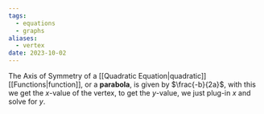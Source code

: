 ```yaml
---
tags:
  - equations
  - graphs
aliases:
  - vertex
date: 2023-10-02
---
```

The Axis of Symmetry of a [[Quadratic Equation|quadratic]] [[Functions|function]], or a **parabola**, is given by $\frac{-b}{2a}$, with this we get the $x$-value of the vertex, to get the $y$-value, we just plug-in $x$ and solve for $y$.